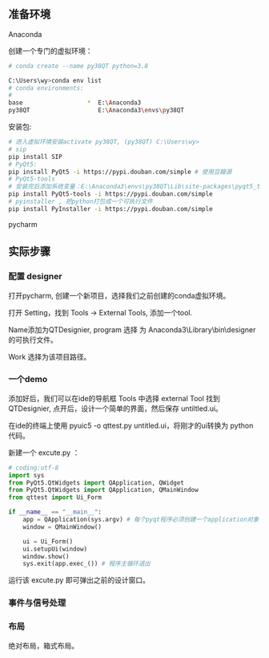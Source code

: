 ## 准备环境

Anaconda 

创建一个专门的虚拟环境：

```sh
# conda create --name py38QT python=3.8

C:\Users\wy>conda env list
# conda environments:
#
base                  *  E:\Anaconda3
py38QT                   E:\Anaconda3\envs\py38QT
```

安装包:

``` sh
# 进入虚拟环境安装activate py38QT, (py38QT) C:\Users\wy>
# sip
pip install SIP
# PyQt5:
pip install PyQt5 -i https://pypi.douban.com/simple # 使用豆瓣源
# PyQt5-tools
# 安装完后添加系统变量：E:\Anaconda3\envs\py38QT\Lib\site-packages\pyqt5_tools
pip install PyQt5-tools -i https://pypi.douban.com/simple
# pyinstaller , 把python打包成一个可执行文件
pip install PyInstaller -i https://pypi.douban.com/simple

```

pycharm

## 实际步骤 

### 配置 designer

打开pycharm, 创建一个新项目，选择我们之前创建的conda虚拟环境。

打开 Setting，找到 Tools -> External Tools, 添加一个tool.

Name添加为QTDesignier, program 选择 为 Anaconda3\Library\bin\designer 的可执行文件。

Work 选择为该项目路径。



### 一个demo

添加好后，我们可以在ide的导航框  Tools 中选择 external Tool 找到 QTDesignier, 点开后，设计一个简单的界面，然后保存 untiltled.ui。

在ide的终端上使用 pyuic5 -o qttest.py untitled.ui，将刚才的ui转换为 python 代码。

新建一个 excute.py ：

``` python
# coding:utf-8
import sys
from PyQt5.QtWidgets import QApplication, QWidget
from PyQt5.QtWidgets import QApplication, QMainWindow
from qttest import Ui_Form

if __name__ == "__main__":
    app = QApplication(sys.argv) # 每个pyqt程序必须创建一个application对象
    window = QMainWindow()

    ui = Ui_Form()
    ui.setupUi(window)
    window.show()
    sys.exit(app.exec_()) # 程序主循环退出
```

运行该 excute.py 即可弹出之前的设计窗口。





### 事件与信号处理





### 布局

绝对布局，箱式布局。